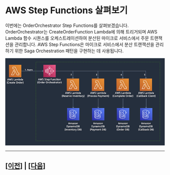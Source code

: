 # AWS Step Functions 살펴보기

이번에는 OrderOrchestrator Step Functions를 살펴보겠습니다. OrderOrchestrator는 CreateOrderFunction Lambda에 의해 트리거되며 AWS Lambda 함수 시퀀스를 오케스트레이션하여 분산된 마이크로 서비스에서 주문 트랜잭션을 관리합니다. AWS Step Functions은 마이크로 서비스에서 분산 트랜잭션을 관리하기 위한 Saga Orchestration 패턴을 구현하는 데 사용됩니다.

![Step Functions Orchestrator](assets/stepfunction-orchestrator.png)

---

## [[이전]](6-explore-callback-microservices.md) | [[다음]](7.1-aws-step-functions-success-transaction-flow.md)

